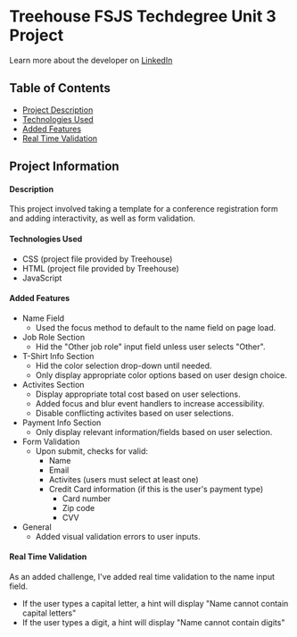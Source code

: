 # Treehouse FSJS Techdegree Unit 3 Project

Learn more about the developer on [LinkedIn](https://www.linkedin.com/in/desiree-morimoto-9470481b0/)

## Table of Contents
- [Project Description](#overview)
- [Technologies Used](#technologiesused)
- [Added Features](#addedfeatures)
- [Real Time Validation](#realtime)

## Project Information

#### <a name="overview"></a>Description
This project involved taking a template for a conference registration form and adding interactivity, as well as form validation.

#### <a name="technologiesused"></a>Technologies Used
- CSS (project file provided by Treehouse)
- HTML (project file provided by Treehouse)
- JavaScript

#### <a name="addedfeatures"></a>Added Features
- Name Field
  - Used the focus method to default to the name field on page load.
- Job Role Section
  - Hid the "Other job role" input field unless user selects "Other".
- T-Shirt Info Section
  - Hid the color selection drop-down until needed.
  - Only display appropriate color options based on user design choice.
- Activites Section
  - Display appropriate total cost based on user selections.
  - Added focus and blur event handlers to increase accessibility.
  - Disable conflicting activites based on user selections.
- Payment Info Section
  - Only display relevant information/fields based on user selection.
- Form Validation
  - Upon submit, checks for valid:
    - Name
    - Email
    - Activites (users must select at least one)
    - Credit Card information (if this is the user's payment type)
      - Card number
      - Zip code
      - CVV
- General
  - Added visual validation errors to user inputs.

#### <a name="realtime"></a>Real Time Validation
As an added challenge, I've added real time validation to the name input field.
- If the user types a capital letter, a hint will display "Name cannot contain capital letters"
- If the user types a digit, a hint will display "Name cannot contain digits"